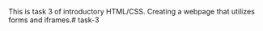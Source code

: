 This is task 3 of introductory HTML/CSS. Creating a webpage that utilizes forms and iframes.# task-3
